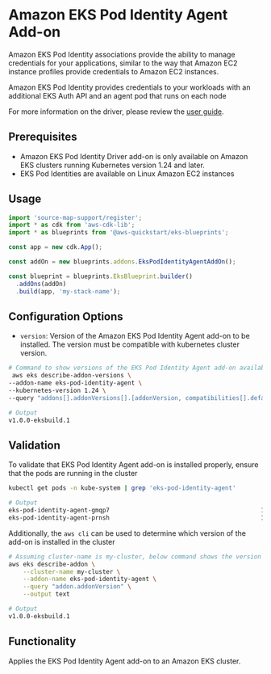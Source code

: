 # Amazon EKS Pod Identity Agent Add-on

Amazon EKS Pod Identity associations provide the ability to manage credentials for your applications, similar to the way that Amazon EC2 instance profiles provide credentials to Amazon EC2 instances.

Amazon EKS Pod Identity provides credentials to your workloads with an additional EKS Auth API and an agent pod that runs on each node

For more information on the driver, please review the [user guide](https://docs.aws.amazon.com/en_ca/eks/latest/userguide/pod-id-agent-setup.html).

## Prerequisites
- Amazon EKS Pod Identity Driver add-on is only available on Amazon EKS clusters running Kubernetes version 1.24 and later.
- EKS Pod Identities are available on Linux Amazon EC2 instances

## Usage

```typescript
import 'source-map-support/register';
import * as cdk from 'aws-cdk-lib';
import * as blueprints from '@aws-quickstart/eks-blueprints';

const app = new cdk.App();

const addOn = new blueprints.addons.EksPodIdentityAgentAddOn();

const blueprint = blueprints.EksBlueprint.builder()
  .addOns(addOn)
  .build(app, 'my-stack-name');
```

## Configuration Options

- `version`: Version of the Amazon EKS Pod Identity Agent add-on to be installed. The version must be compatible with kubernetes cluster version.

```bash
# Command to show versions of the EKS Pod Identity Agent add-on available for cluster version is 1.24
 aws eks describe-addon-versions \
--addon-name eks-pod-identity-agent \
--kubernetes-version 1.24 \
--query "addons[].addonVersions[].[addonVersion, compatibilities[].defaultVersion]" --output text

# Output
v1.0.0-eksbuild.1

```

## Validation

To validate that EKS Pod Identity Agent add-on is installed properly, ensure that the pods are running in the cluster

```bash
kubectl get pods -n kube-system | grep 'eks-pod-identity-agent'

# Output
eks-pod-identity-agent-gmqp7                                          1/1     Running   1 (24h ago)   24h
eks-pod-identity-agent-prnsh                                          1/1     Running   1 (24h ago)   24h

```

Additionally, the `aws cli` can be used to determine which version of the add-on is installed in the cluster
```bash
# Assuming cluster-name is my-cluster, below command shows the version of coredns installed. Check if it is same as the version installed via EKS add-on
aws eks describe-addon \
    --cluster-name my-cluster \
    --addon-name eks-pod-identity-agent \
    --query "addon.addonVersion" \
    --output text

# Output
v1.0.0-eksbuild.1
```

## Functionality

Applies the EKS Pod Identity Agent add-on to an Amazon EKS cluster.